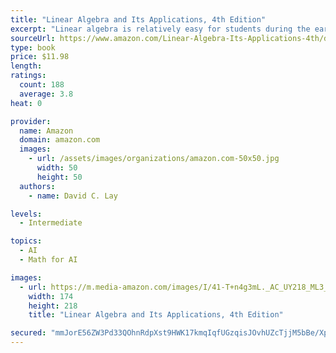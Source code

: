 ```yaml
---
title: "Linear Algebra and Its Applications, 4th Edition"
excerpt: "Linear algebra is relatively easy for students during the early stages of the course, when the material is presented in a familiar, concrete setting. But when abstract concepts are introduced, students often hit a brick wall. Instructors seem to agree that certain concepts (such as linear independence, spanning, subspace, vector space, and linear transformations), are not easily understood, and require time to assimilate. Since they are fundamental to the study of linear algebra, students' understanding of these concepts is vital to their mastery of the subject. David Lay introduces these concepts early in a familiar, concrete Rn setting, develops them gradually, and returns to them again and again throughout the text so that when discussed in the abstract, these concepts are more accessible."
sourceUrl: https://www.amazon.com/Linear-Algebra-Its-Applications-4th/dp/0321385179/
type: book
price: $11.98
length: 
ratings:
  count: 188
  average: 3.8
heat: 0

provider:
  name: Amazon
  domain: amazon.com
  images:
    - url: /assets/images/organizations/amazon.com-50x50.jpg
      width: 50
      height: 50
  authors:
    - name: David C. Lay

levels:
  - Intermediate

topics:
  - AI
  - Math for AI

images:
  - url: https://m.media-amazon.com/images/I/41-T+n4g3mL._AC_UY218_ML3_.jpg
    width: 174
    height: 218
    title: "Linear Algebra and Its Applications, 4th Edition"

secured: "mmJorE56ZW3Pd33QOhnRdpXst9HWK17kmqIqfUGzqisJOvhUZcTjjM5bBe/XplsZvc577XaSYLErHWhCOmf4OH/+qTQpqMzECKKrsXU00Zs/0POCyLpPk5k2tj6FfNcuxNL3pr3EUOroSpJKzxHbVsmG30IecsL372btcIurr+SZLEV6GOP3HekIMxnpC5qNjAASliCrgTHpfNcuDYFI2m2B89TsJbWaOv8E/y3yR5RjzR4joMr9sz7Y77eV+KxlqeKVU8EyU4WFTGh3NuiUpA==;PHW0O5meq5i+lShgKQhQAQ=="
---
```


